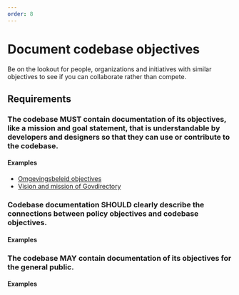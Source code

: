 ```yaml
---
order: 8
---
```

# Document codebase objectives

<!-- SPDX-License-Identifier: CC0-1.0 -->
<!-- written in 2022 by The Foundation for Public Code <info@publiccode.net> -->

Be on the lookout for people, organizations and initiatives with similar objectives to see if you can collaborate rather than compete.

## Requirements

### The codebase MUST contain documentation of its objectives, like a mission and goal statement, that is understandable by developers and designers so that they can use or contribute to the codebase.

#### Examples

* [Omgevingsbeleid objectives](https://github.com/Provincie-Zuid-Holland/Omgevingsbeleid-Frontend#objectives)
* [Vision and mission of Govdirectory](https://github.com/govdirectory/website/blob/main/CONTRIBUTING.md#direction)

### Codebase documentation SHOULD clearly describe the connections between policy objectives and codebase objectives.

#### Examples

### The codebase MAY contain documentation of its objectives for the general public.

#### Examples


